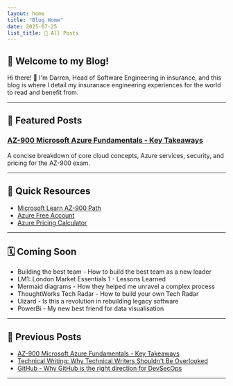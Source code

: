 ```yaml
---
layout: home
title: "Blog Home"
date: 2025-07-25
list_title: 🔁 All Posts
---
```


## 🌟 Welcome to my Blog!

Hi there! 👋 I'm Darren, Head of Software Engineering in insurance, and this blog is where I detail my insuranace engineering experiences for the world to read and benefit from.

---

## 📌 Featured Posts

### [AZ-900 Microsoft Azure Fundamentals - Key Takeaways](_posts/2025-07-25-AZ900.md)

A concise breakdown of core cloud concepts, Azure services, security, and pricing for the AZ-900 exam.

---

## 🔗 Quick Resources

- [Microsoft Learn AZ-900 Path](https://learn.microsoft.com/en-us/certifications/exams/az-900/)
- [Azure Free Account](https://azure.microsoft.com/en-us/free/)
- [Azure Pricing Calculator](https://azure.microsoft.com/en-us/pricing/calculator/)

---

## 🗓️ Coming Soon

- Building the best team - How to build the best team as a new leader
- LM1: London Market Essentials 1 - Lessons Learned
- Mermaid diagrams - How they helped me unravel a complex process
- ThoughtWorks Tech Radar - How to build your own Tech Radar
- Uizard - Is this a revolution in rebuilding legacy software
- PowerBi - My new best friend for data visualisation

---

## 🔁 Previous Posts

- [AZ-900 Microsoft Azure Fundamentals - Key Takeaways](_posts/2025-07-25-AZ900.md)
- [Technical Writing: Why Technical Writers Shouldn't Be Overlooked](_posts/2024-12-20-TechnicalWriting.md)
- [GitHub - Why GitHub is the right direction for DevSecOps](_posts/2025-07-26-GitHubFuture.md)

---
